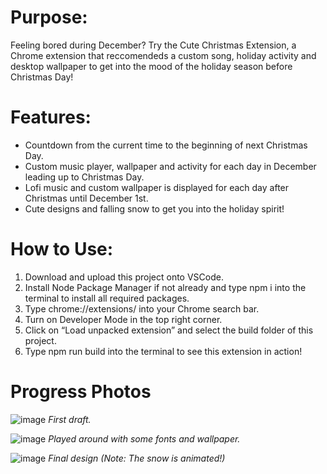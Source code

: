 # Purpose:
Feeling bored during December? Try the Cute Christmas Extension, a Chrome extension that reccomendeds a custom song, holiday activity and desktop wallpaper to get into the mood of the holiday season before Christmas Day!

# Features:
- Countdown from the current time to the beginning of next Christmas Day.
- Custom music player, wallpaper and activity for each day in December leading up to Christmas Day.
- Lofi music and custom wallpaper is displayed for each day after Christmas until December 1st.
- Cute designs and falling snow to get you into the holiday spirit!

# How to Use:
1. Download and upload this project onto VSCode.
2. Install Node Package Manager if not already and type npm i into the terminal to install all required packages.
3. Type chrome://extensions/ into your Chrome search bar.
4. Turn on Developer Mode in the top right corner.
5. Click on “Load unpacked extension” and select the build folder of this project.
6. Type npm run build into the terminal to see this extension in action!

# Progress Photos
![image](https://user-images.githubusercontent.com/72311728/209407882-b78455dd-84c9-4dec-a2f6-ffab85912044.png)
*First draft.*

![image](https://user-images.githubusercontent.com/72311728/209407982-9042a8cb-b4ae-4998-97f6-351c622d52a9.png)
*Played around with some fonts and wallpaper.*

![image](https://user-images.githubusercontent.com/72311728/209408023-d0ef3c24-128f-4559-bcf8-730c2299822d.png)
*Final design (Note: The snow is animated!)*
